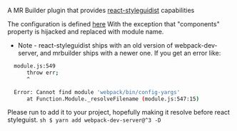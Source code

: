 A MR Builder plugin that provides [react-styleguidist](https://react-styleguidist.js.org/docs/getting-started.html) capabilities


The configuration is defined [here](https://react-styleguidist.js.org/docs/configuration.html)
With the exception that "components" property is hijacked and replaced with
module name.

* Note - react-styleguidist ships with an old version of webpack-dev-server, and
mrbuilder ships with a newer one.  If you get an error like:

```sh
  module.js:549
      throw err;
      ^

  Error: Cannot find module 'webpack/bin/config-yargs'
      at Function.Module._resolveFilename (module.js:547:15)
```

Please run to add it to your project, hopefully making it resolve before
react styleguist.
    ```sh
     $ yarn add webpack-dev-server@^3 -D
    ```
